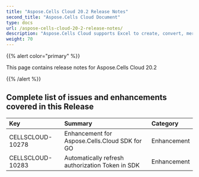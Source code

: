 ```yaml
---
title: "Aspose.Cells Cloud 20.2 Release Notes"
second_title: "Aspose.Cells Cloud Document"
type: docs
url: /aspose-cells-cloud-20-2-release-notes/
description: "Aspose.Cells Cloud supports Excel to create, convert, merge, split, protected, inner object operation, and so on."
weight: 70
---
```


{{% alert color="primary" %}} 

This page contains release notes for Aspose.Cells Cloud 20.2

{{% /alert %}} 
## **Complete list of issues and enhancements covered in this Release**

|**Key**|**Summary**|**Category**|
| :- | :- | :- |
|CELLSCLOUD-10278|Enhancement for Aspose.Cells.Cloud SDK for GO|Enhancement|
|CELLSCLOUD-10283|Automatically refresh authorization Token in SDK|Enhancement|

